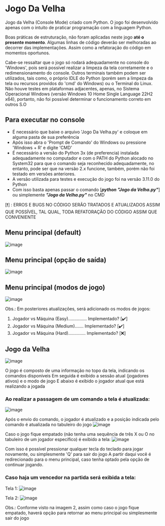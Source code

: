# Jogo Da Velha
Jogo da Velha (Console Mode) criado com Python. O jogo foi desenvolvido apenas com o intuito de praticar programação com a linguagem Python.

Boas práticas de estruturação, não foram aplicadas neste jogo <strong>até o presente momento</strong>. Algumas linhas de código deverão ser melhoradas ao decorrer das implementações. Assim como a refatoração do código em momentos oportunos.

Cabe-se ressaltar que o jogo só rodará adequadamente no console do 'Windows', pois será possível realizar a limpeza da tela corretamente e o redimensionamento do console.
Outros terminais também podem ser utilizados, tais como, o próprio IDLE do Python (porém sem a limpeza da tela ou recursos providos do 'cmd' do Windows) ou o Terminal do Linux.
Não houve testes em plataformas adjacentes, apenas, no Sistema Operacional Windows (versão Windows 10 Home Single Language 22H2 x64), portanto, não foi possível determinar o funcionamento correto em outros S.O

## Para executar no console
- É necessário que baixe o arquivo 'Jogo Da Velha.py' e coloque em alguma pasta de sua preferência
- Após isso abra o 'Prompt de Comando' do Windows ou pressione 'Windows + R' e digite 'CMD'
- É necessário a versão do Python 3x (de preferencia) instalada adequadamente no computador e com o PATH do Python alocado no System32 para que o comando seja reconhecido adequadamente, no entanto, pode ser que na versão 2.x funcione, também, porém não foi testado em versões anteriores.
- A versão utilizada para testes e execução do jogo foi na versão 3.11.0 do Python
- Com isso basta apenas passar o comando [<strong><i>python "Jogo da Velha.py"</i></strong>] ou simplemente <strong><i>"Jogo da Velha.py"</i></strong> no CMD

[:exclamation:] : ERROS E BUGS NO CÓDIGO SERÃO TRATADOS E ATUALIZADOS ASSIM QUE POSSÍVEL, TAL QUAL, TODA REFATORAÇÃO DO CÓDIGO ASSIM QUE CONVENIENTE

## Menu principal (default)
![image](https://github.com/ImR0D/JogoDaVelha/assets/97006482/f55047c9-cdb5-45ce-bc6e-d4e2e874925c)

## Menu principal (opção de saída)
![image](https://github.com/ImR0D/JogoDaVelha/assets/97006482/3368f972-b53f-4c6d-a451-5cc08f55532b)

## Menu principal (modos de jogo)
![image](https://github.com/ImR0D/JogoDaVelha/assets/97006482/85b60e68-3d61-4062-9677-ea727896dab2)

Obs.: Em posteriores atualizações, será adicionado os modos de jogos: 
1. Jogador vs Máquina (Easy)............... Implementado? [:heavy_check_mark:]
2. Jogador vs Máquina (Medium)....... Implementado? [:heavy_check_mark:]
3. Jogador vs Máquina (Hard).............. Implementado? [:x:]

## Jogo da Velha
![image](https://github.com/ImR0D/JogoDaVelha/assets/97006482/96b9aeba-0b3b-4534-98f9-aa79dc1aee75)

O jogo é composto de uma informação no topo da tela, indicando os comandos disponíveis
Em seguida é exibido a sessão atual (jogadores ativos) e o modo de jogo
E abaixo é exibido o jogador atual que está realizando a jogada

### Ao realizar a passagem de um comando a tela é atualizada:
![image](https://github.com/ImR0D/JogoDaVelha/assets/97006482/d5da58a1-25b7-475d-8cf1-9ac2d46a894a)

Após o envio do comando, o jogador é atualizado e a posição indicada pelo comando é atualizada no tabuleiro do jogo
![image](https://github.com/ImR0D/JogoDaVelha/assets/97006482/6c99f84c-60cf-43d6-bfe6-53a2a06cfd4c)

Caso o jogo fique empatado (não tenha uma sequência de três X ou O no tabuleiro de um jogador específico) é exibido a tela:
![image](https://github.com/ImR0D/JogoDaVelha/assets/97006482/6d7c0443-a9c6-44d5-accb-bc5da83ecd04)

Com isso é possível pressionar qualquer tecla do teclado para jogar novamente, ou simplesmente 'Q' para sair do jogo
A partir daqui você é redirecionado para o menu principal, caso tenha optado pela opção de continuar jogando.

### Caso haja um vencedor na partida será exibida a tela:

Tela 1:
![image](https://github.com/ImR0D/JogoDaVelha/assets/97006482/e2d0ed37-4689-42c4-bdbe-84327f5085df)

Tela 2:
![image](https://github.com/ImR0D/JogoDaVelha/assets/97006482/a08e4ec6-8d6b-4299-bcd6-9a5e1abaf07c)

Obs.: Conforme visto na imagem 2, assim como caso o jogo fique empatado, haverá opção para retornar ao menu principal ou simplesmente sair do jogo
